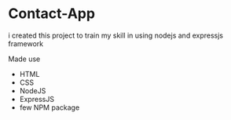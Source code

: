 # Contact-App
i created this project to train my skill in using nodejs and expressjs framework

Made use 
- HTML
- CSS
- NodeJS
- ExpressJS 
- few NPM package

